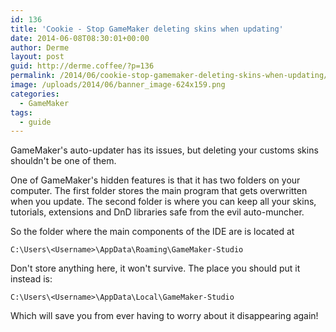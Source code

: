 ```yaml
---
id: 136
title: 'Cookie - Stop GameMaker deleting skins when updating'
date: 2014-06-08T08:30:01+00:00
author: Derme
layout: post
guid: http://derme.coffee/?p=136
permalink: /2014/06/cookie-stop-gamemaker-deleting-skins-when-updating/
image: /uploads/2014/06/banner_image-624x159.png
categories:
  - GameMaker
tags:
  - guide
---
```

GameMaker's auto-updater has its issues, but deleting your customs skins shouldn't be one of them.

One of GameMaker's hidden features is that it has two folders on your computer. The first folder stores the main program that gets overwritten when you update. The second folder is where you can keep all your skins, tutorials, extensions and DnD libraries safe from the evil auto-muncher.

So the folder where the main components of the IDE are is located at  

`C:\Users\<Username>\AppData\Roaming\GameMaker-Studio`

Don't store anything here, it won't survive. The place you should put it instead is:  

`C:\Users\<Username>\AppData\Local\GameMaker-Studio`

Which will save you from ever having to worry about it disappearing again!